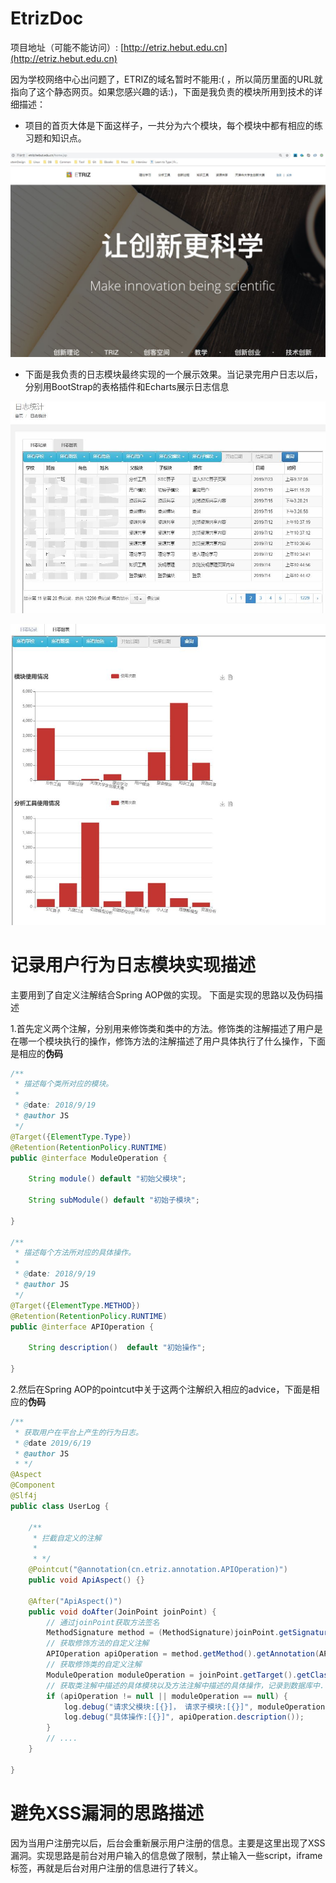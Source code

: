 # EtrizDoc
项目地址（可能不能访问）: [http://etriz.hebut.edu.cn](http://etriz.hebut.edu.cn) 

因为学校网络中心出问题了，ETRIZ的域名暂时不能用:( ，所以简历里面的URL就指向了这个静态网页。如果您感兴趣的话:)，下面是我负责的模块所用到技术的详细描述：  

- 项目的首页大体是下面这样子，一共分为六个模块，每个模块中都有相应的练习题和知识点。

![homepage](./homepage.jpg)

- 下面是我负责的日志模块最终实现的一个展示效果。当记录完用户日志以后，分别用BootStrap的表格插件和Echarts展示日志信息  

![grid](./grid.jpg)

![echart](./echart.jpg)

# 记录用户行为日志模块实现描述
主要用到了自定义注解结合Spring AOP做的实现。 下面是实现的思路以及伪码描述  

1.首先定义两个注解，分别用来修饰类和类中的方法。修饰类的注解描述了用户是在哪一个模块执行的操作，修饰方法的注解描述了用户具体执行了什么操作，下面是相应的**伪码**

```java
/**
 * 描述每个类所对应的模块。
 * 
 * @date: 2018/9/19
 * @author JS
 */
@Target({ElementType.Type})
@Retention(RetentionPolicy.RUNTIME)
public @interface ModuleOperation {

    String module() default "初始父模块";

    String subModule() default "初始子模块";

}

/**
 * 描述每个方法所对应的具体操作。
 * 
 * @date: 2018/9/19
 * @author JS
 */
@Target({ElementType.METHOD})
@Retention(RetentionPolicy.RUNTIME)
public @interface APIOperation {

    String description()  default "初始操作";

}
```

2.然后在Spring AOP的pointcut中关于这两个注解织入相应的advice，下面是相应的**伪码**  

```java
/**
 * 获取用户在平台上产生的行为日志。
 * @date 2019/6/19
 * @author JS
 * */
@Aspect
@Component
@Slf4j
public class UserLog {

    /**
     * 拦截自定义的注解
     *
     * */
    @Pointcut("@annotation(cn.etriz.annotation.APIOperation)")
    public void ApiAspect() {}

    @After("ApiAspect()")
    public void doAfter(JoinPoint joinPoint) {
        // 通过joinPoint获取方法签名
        MethodSignature method = (MethodSignature)joinPoint.getSignature();
        // 获取修饰方法的自定义注解
        APIOperation apiOperation = method.getMethod().getAnnotation(APIOperation.class);
        // 获取修饰类的自定义注解
        ModuleOperation moduleOperation = joinPoint.getTarget().getClass().getDeclaredAnnotation(ModuleOperation.class);
        // 获取类注解中描述的具体模块以及方法注解中描述的具体操作，记录到数据库中....
        if (apiOperation != null || moduleOperation == null) {
            log.debug("请求父模块:[{}]， 请求子模块:[{}]", moduleOperation.model(), moduleOperation,subModule());
            log.debug("具体操作:[{}]", apiOperation.description());
        }
        // ....
    }

}
```

# 避免XSS漏洞的思路描述
因为当用户注册完以后，后台会重新展示用户注册的信息。主要是这里出现了XSS漏洞。实现思路是前台对用户输入的信息做了限制，禁止输入一些script，iframe标签，再就是后台对用户注册的信息进行了转义。
